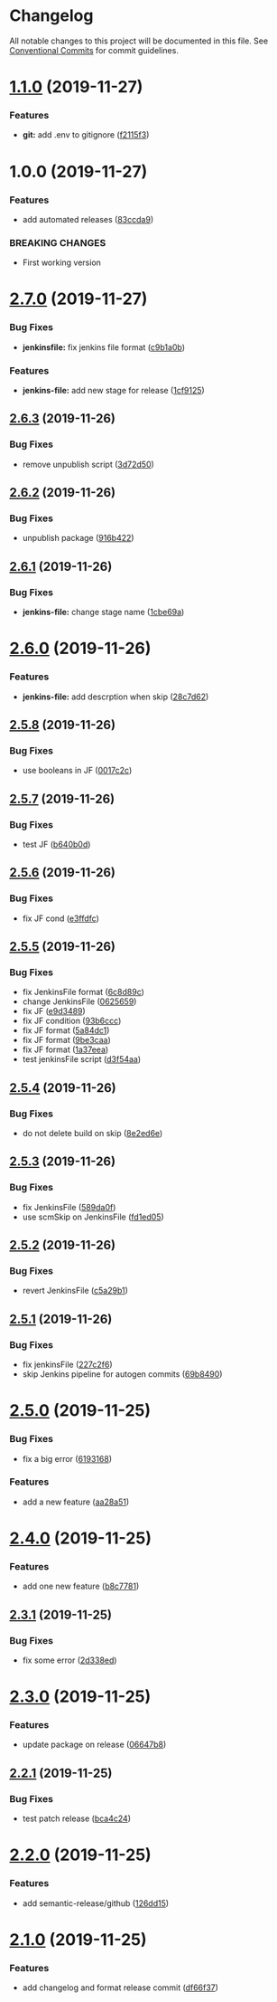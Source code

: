 # Changelog

All notable changes to this project will be documented in this file. See
[Conventional Commits](https://conventionalcommits.org) for commit guidelines.

# [1.1.0](https://github.com/cibergarri/poc-automated-releases/compare/v1.0.0...v1.1.0) (2019-11-27)


### Features

* **git:** add .env to gitignore ([f2115f3](https://github.com/cibergarri/poc-automated-releases/commit/f2115f3049c7e14a671e72459eb5fc7811e637d7))

# 1.0.0 (2019-11-27)


### Features

* add automated releases ([83ccda9](https://github.com/cibergarri/poc-automated-releases/commit/83ccda94a11e6adbe5c4dc6fcade0aa80e89538d))


### BREAKING CHANGES

* First working version

# [2.7.0](https://github.com/bagonboard/test-automated-releases/compare/v2.6.3...v2.7.0) (2019-11-27)


### Bug Fixes

* **jenkinsfile:** fix jenkins file format ([c9b1a0b](https://github.com/bagonboard/test-automated-releases/commit/c9b1a0b87d29181c966644a38bf7c72c33b5dea9))


### Features

* **jenkins-file:** add new stage for release ([1cf9125](https://github.com/bagonboard/test-automated-releases/commit/1cf912543f23524044c1ab612bad4daf24f124d4))

## [2.6.3](https://github.com/bagonboard/test-automated-releases/compare/v2.6.2...v2.6.3) (2019-11-26)


### Bug Fixes

* remove unpublish script ([3d72d50](https://github.com/bagonboard/test-automated-releases/commit/3d72d5022403b28f73fc2d715cc81f2bc0d41075))

## [2.6.2](https://github.com/bagonboard/test-automated-releases/compare/v2.6.1...v2.6.2) (2019-11-26)


### Bug Fixes

* unpublish package ([916b422](https://github.com/bagonboard/test-automated-releases/commit/916b422a50c540ae0c1eb82a557347bff6eaaa76))

## [2.6.1](https://github.com/bagonboard/test-automated-releases/compare/v2.6.0...v2.6.1) (2019-11-26)


### Bug Fixes

* **jenkins-file:** change stage name ([1cbe69a](https://github.com/bagonboard/test-automated-releases/commit/1cbe69a91e1461202334cad241a4b60c3180fff2))

# [2.6.0](https://github.com/bagonboard/test-automated-releases/compare/v2.5.8...v2.6.0) (2019-11-26)


### Features

* **jenkins-file:** add descrption when skip ([28c7d62](https://github.com/bagonboard/test-automated-releases/commit/28c7d62396fbd53e02db9072e0edd37c56cd7bf6))

## [2.5.8](https://github.com/bagonboard/test-automated-releases/compare/v2.5.7...v2.5.8) (2019-11-26)


### Bug Fixes

* use booleans in JF ([0017c2c](https://github.com/bagonboard/test-automated-releases/commit/0017c2cfaef36ffd321fb28291b7c457101b2421))

## [2.5.7](https://github.com/bagonboard/test-automated-releases/compare/v2.5.6...v2.5.7) (2019-11-26)


### Bug Fixes

* test JF ([b640b0d](https://github.com/bagonboard/test-automated-releases/commit/b640b0d9a2a92a132a18a383950ae223c68afa8e))

## [2.5.6](https://github.com/bagonboard/test-automated-releases/compare/v2.5.5...v2.5.6) (2019-11-26)


### Bug Fixes

* fix JF cond ([e3ffdfc](https://github.com/bagonboard/test-automated-releases/commit/e3ffdfc61466f427624f378a58870fbdf258e740))

## [2.5.5](https://github.com/bagonboard/test-automated-releases/compare/v2.5.4...v2.5.5) (2019-11-26)


### Bug Fixes

*  fix JenkinsFile format ([6c8d89c](https://github.com/bagonboard/test-automated-releases/commit/6c8d89c3a13483c6db04e3585ce69258cc55815a))
* change JenkinsFile ([0625659](https://github.com/bagonboard/test-automated-releases/commit/0625659efe70f9f34aa614ee3cb942eecc3db40b))
* fix JF ([e9d3489](https://github.com/bagonboard/test-automated-releases/commit/e9d3489c1e91d0230c23011df0385e27402e979c))
* fix JF condition ([93b6ccc](https://github.com/bagonboard/test-automated-releases/commit/93b6ccc27cf4eda7a1364718269aa3dc0819c2e0))
* fix JF format ([5a84dc1](https://github.com/bagonboard/test-automated-releases/commit/5a84dc1565295457c787f724d952825bb29b7707))
* fix JF format ([9be3caa](https://github.com/bagonboard/test-automated-releases/commit/9be3caafb6ddc15f114f4c477e6a95439d118cf0))
* fix JF format ([1a37eea](https://github.com/bagonboard/test-automated-releases/commit/1a37eeab2ff8a628dbe916905559b70451befaea))
* test jenkinsFile script ([d3f54aa](https://github.com/bagonboard/test-automated-releases/commit/d3f54aab2b908ab9315aca340c4dbf5a782112fe))

## [2.5.4](https://github.com/bagonboard/test-automated-releases/compare/v2.5.3...v2.5.4) (2019-11-26)


### Bug Fixes

* do not delete build on skip ([8e2ed6e](https://github.com/bagonboard/test-automated-releases/commit/8e2ed6eb894630b9771cb6d58ec8b3b1e8106d20))

## [2.5.3](https://github.com/bagonboard/test-automated-releases/compare/v2.5.2...v2.5.3) (2019-11-26)


### Bug Fixes

* fix JenkinsFile ([589da0f](https://github.com/bagonboard/test-automated-releases/commit/589da0f42a0346967c274e688ae72b831406c57f))
* use scmSkip on JenkinsFile ([fd1ed05](https://github.com/bagonboard/test-automated-releases/commit/fd1ed05071c0af4ee5159530d473654b6376aa92))

## [2.5.2](https://github.com/bagonboard/test-automated-releases/compare/v2.5.1...v2.5.2) (2019-11-26)


### Bug Fixes

* revert JenkinsFile ([c5a29b1](https://github.com/bagonboard/test-automated-releases/commit/c5a29b1c3c25819e2951db010f2897ff2120aabb))

## [2.5.1](https://github.com/bagonboard/test-automated-releases/compare/v2.5.0...v2.5.1) (2019-11-26)


### Bug Fixes

* fix jenkinsFile ([227c2f6](https://github.com/bagonboard/test-automated-releases/commit/227c2f6aecec57a15e101ef3e53318212e7670aa))
* skip Jenkins pipeline for autogen commits ([69b8490](https://github.com/bagonboard/test-automated-releases/commit/69b8490268626f19df0b3634c244e1ea35378dac))

# [2.5.0](https://github.com/bagonboard/test-automated-releases/compare/v2.4.0...v2.5.0) (2019-11-25)


### Bug Fixes

* fix a big error ([6193168](https://github.com/bagonboard/test-automated-releases/commit/61931689ec3f3b9f5726d0c1e989ebd06757d8c6))


### Features

* add a new feature ([aa28a51](https://github.com/bagonboard/test-automated-releases/commit/aa28a51f644af382e473614f78431ebc9029620a))

# [2.4.0](https://github.com/bagonboard/test-automated-releases/compare/v2.3.1...v2.4.0) (2019-11-25)


### Features

* add one new feature ([b8c7781](https://github.com/bagonboard/test-automated-releases/commit/b8c7781cfeef096c5109dca8e42ed7758d063b7c))

## [2.3.1](https://github.com/bagonboard/test-automated-releases/compare/v2.3.0...v2.3.1) (2019-11-25)


### Bug Fixes

* fix some error ([2d338ed](https://github.com/bagonboard/test-automated-releases/commit/2d338eda6dd5adb52937ff636a169be966efa0d9))

# [2.3.0](https://github.com/bagonboard/test-automated-releases/compare/v2.2.1...v2.3.0) (2019-11-25)


### Features

* update package on release ([06647b8](https://github.com/bagonboard/test-automated-releases/commit/06647b82928d6c0df8c2770b4821a5a1b3cf035a))

## [2.2.1](https://github.com/bagonboard/test-automated-releases/compare/v2.2.0...v2.2.1) (2019-11-25)


### Bug Fixes

* test patch release ([bca4c24](https://github.com/bagonboard/test-automated-releases/commit/bca4c246598fb8aeda2d96aff4417bd15d973e3e))

# [2.2.0](https://github.com/bagonboard/test-automated-releases/compare/v2.1.0...v2.2.0) (2019-11-25)


### Features

* add semantic-release/github ([126dd15](https://github.com/bagonboard/test-automated-releases/commit/126dd159820bb704b76e31514b39344df7f7fa1b))

# [2.1.0](https://github.com/bagonboard/test-automated-releases/compare/v2.0.0...v2.1.0) (2019-11-25)


### Features

* add changelog and format release commit ([df66f37](https://github.com/bagonboard/test-automated-releases/commit/df66f37e48dceb9bbd690d6812d547698edf2f4e))
